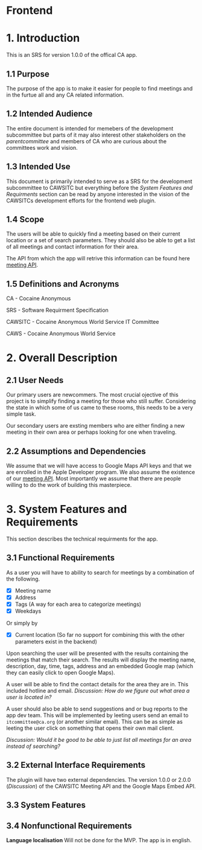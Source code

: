 # Frontend 

# 1. Introduction
This is an SRS for version 1.0.0 of the offical CA app.

## 1.1 Purpose
The purpose of the app is to make it easier for people to find meetings and in the furtue all and any CA related information.

## 1.2 Intended Audience
The entire document is intended for memebers of the development subcommittee but parts of it may also interest other stakeholders on the *parentcommittee* and members of CA who are curious about the committees work and vision.

## 1.3 Intended Use
This document is primarily intended to serve as a SRS for the development subcommittee to CAWSITC but everything before the *System Features and Requirments* section can be read by anyone interested in the vision of the CAWSITCs development efforts for the frontend web plugin.

## 1.4 Scope

The users will be able to quickly find a meeting based on their current location or a set of search parameters. They should also be able to get a list of all meetings and contact information for their area.

The API from which the app will retrive this information can be found here [meeting API](https://github.com/CAWSCIT/caws-api).

## 1.5 Definitions and Acronyms
CA - Cocaine Anonymous

SRS - Software Requirment Specification

CAWSITC - Cocaine Anonymous World Service IT Committee

CAWS - Cocaine Anonymous World Service

# 2. Overall Description

## 2.1 User Needs
Our primary users are newcommers. The most crucial ojective of this project is to simplify finding a meeting for those who still suffer. Considering the state in which some of us came to these rooms, this needs to be a very simple task.

Our secondary users are exsting members who are either finding a new meeting in their own area or perhaps looking for one when traveling.

## 2.2 Assumptions and Dependencies

We assume that we will have access to Google Maps API keys and that we are enrolled in the Apple Developer program.
We also assume the existence of our [meeting API](https://github.com/CAWSCIT/caws-api). Most importantly we assume that there are people willing to do the work of building this masterpiece.

# 3. System Features and Requirements

This section describes the technical requirments for the app.

## 3.1 Functional Requirements
As a user you will have to ability to search for meetings by a combination of the following.
- [x] Meeting name
- [x] Address
- [x] Tags (A way for each area to categorize meetings)
- [x] Weekdays

Or simply by

- [x] Current location (So far no support for combining this with the other parameters exist in the backend)

Upon searching the user will be presented with the results containing the meetings that match their search. The results will display the meeting name, description, day, time, tags, address and an embedded Google map (which they can easily click to open Google Maps).

A user will be able to find the contact details for the area they are in. This included hotline and email.
*Discussion: How do we figure out what area a user is located in?*

A user should also be able to send suggestions and or bug reports to the app dev team. This will be implemented by leeting users send an email to `itcommittee@ca.org` (or another similar email). This can be as simple as leeting the user click on something that opens their own mail client.

*Discussion: Would it be good to be able to just list all meetings for an area instead of searching?*

## 3.2 External Interface Requirements
The plugin will have two external dependencies. The version 1.0.0 or 2.0.0 (*Discussion*) of the CAWSITC Meeting API and the Google Maps Embed API.

## 3.3 System Features

## 3.4 Nonfunctional Requirements

__Language localisation__
Will not be done for the MVP. The app is in english.

